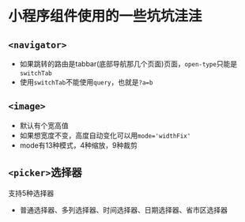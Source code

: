 # 小程序组件使用的一些坑坑洼洼

## `<navigator>`

- 如果跳转的路由是tabbar(底部导航那几个页面)页面，`open-type`只能是`switchTab`
- 使用`switchTab`不能使用`query`，也就是`?a=b`

## `<image>`

- 默认有个宽高值
- 如果想宽度不变，高度自动变化可以用`mode='widthFix'`
- mode有13种模式，4种缩放，9种裁剪

## `<picker>`选择器

支持5种选择器

- 普通选择器、多列选择器、时间选择器、日期选择器、省市区选择器